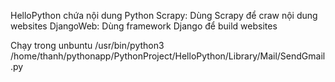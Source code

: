 HelloPython chứa nội dung Python
Scrapy: Dùng Scrapy để craw nội dung websites
DjangoWeb: Dùng framework Django để build websites

Chạy trong unbuntu
/usr/bin/python3 /home/thanh/pythonapp/PythonProject/HelloPython/Library/Mail/SendGmail.py